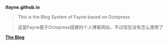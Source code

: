 **ifayne.github.io**
> This is the Blog System of Fayne based on Octopress

>  这是Fayne基于Octopress搭建的个人博客网站，不过现在没有怎么使用了

**[The Blog](http://ifayne.github.io)**
